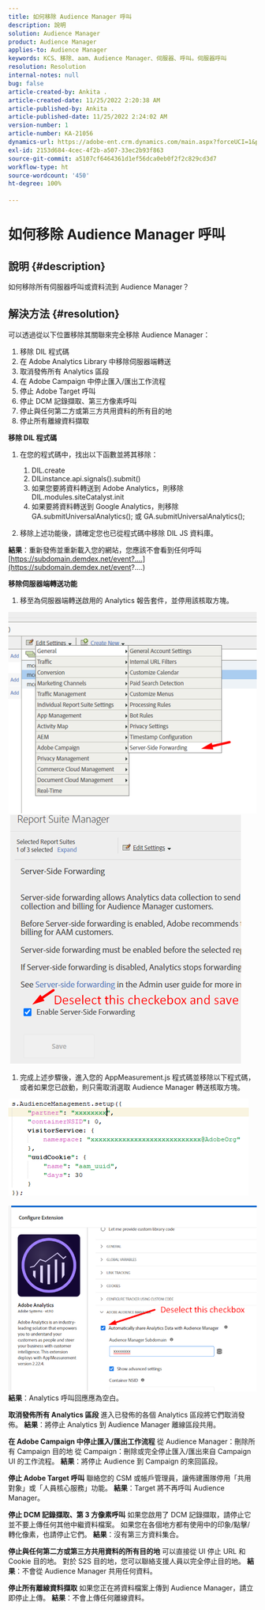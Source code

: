 ```yaml
---
title: 如何移除 Audience Manager 呼叫
description: 說明
solution: Audience Manager
product: Audience Manager
applies-to: Audience Manager
keywords: KCS、移除、aam、Audience Manager、伺服器、呼叫。伺服器呼叫
resolution: Resolution
internal-notes: null
bug: false
article-created-by: Ankita .
article-created-date: 11/25/2022 2:20:38 AM
article-published-by: Ankita .
article-published-date: 11/25/2022 2:24:02 AM
version-number: 1
article-number: KA-21056
dynamics-url: https://adobe-ent.crm.dynamics.com/main.aspx?forceUCI=1&pagetype=entityrecord&etn=knowledgearticle&id=a6cfc2bc-676c-ed11-9562-6045bd006239
exl-id: 2153d684-4cec-4f2b-a507-33ec2b93f863
source-git-commit: a5107cf6464361d1ef56dca0eb0f2f2c829cd3d7
workflow-type: ht
source-wordcount: '450'
ht-degree: 100%

---
```


# 如何移除 Audience Manager 呼叫

## 說明 {#description}

如何移除所有伺服器呼叫或資料流到 Audience Manager？

## 解決方法 {#resolution}


可以透過從以下位置移除其關聯來完全移除 Audience Manager：

1. 移除 DIL 程式碼
2. 在 Adobe Analytics Library 中移除伺服器端轉送
3. 取消發佈所有 Analytics 區段
4. 在 Adobe Campaign 中停止匯入/匯出工作流程
5. 停止 Adobe Target 呼叫
6. 停止 DCM 記錄擷取、第三方像素呼叫
7. 停止與任何第二方或第三方共用資料的所有目的地
8. 停止所有離線資料擷取


<b>移除 DIL 程式碼</b>

1. 在您的程式碼中，找出以下函數並將其移除：

   1. DIL.create
   2. DILinstance.api.signals().submit()
   3. 如果您要將資料轉送到 Adobe Analytics，則移除 DIL.modules.siteCatalyst.init
   4. 如果要將資料轉送到 Google Analytics，則移除 GA.submitUniversalAnalytics(); 或 GA.submitUniversalAnalytics();
2. 移除上述功能後，請確定您也已從程式碼中移除 DIL JS 資料庫。


<b>結果</b>：重新發佈並重新載入您的網站，您應該不會看到任何呼叫 [https://subdomain.demdex.net/event?....](https://subdomain.demdex.net/event?....)

<b>移除伺服器端轉送功能</b>

1. 移至為伺服器端轉送啟用的 Analytics 報告套件，並停用該核取方塊。


![](assets/8a6b5fd5-676c-ed11-9562-6045bd006239.png) ![](assets/8d6b5fd5-676c-ed11-9562-6045bd006239.png)

1. 完成上述步驟後，進入您的 AppMeasurement.js 程式碼並移除以下程式碼，或者如果您已啟動，則只需取消選取 Audience Manager 轉送核取方塊。


![](assets/8c6b5fd5-676c-ed11-9562-6045bd006239.png)             ![](assets/8b6b5fd5-676c-ed11-9562-6045bd006239.png)
<b>結果</b>：Analytics 呼叫回應應為空白。

<b>取消發佈所有 Analytics 區段</b>
進入已發佈的各個 Analytics 區段將它們取消發佈。
<b>結果</b>：將停止 Analytics 到 Audience Manager 離線區段共用。

<b>在 Adobe Campaign 中停止匯入/匯出工作流程</b>
從 Audience Manager：刪除所有 Campaign 目的地
從 Campaign：刪除或完全停止匯入/匯出來自 Campaign UI 的工作流程。
<b>結果</b>：將停止 Audience 到 Campaign 的來回區段。

<b>停止 Adobe Target 呼叫</b>
聯絡您的 CSM 或帳戶管理員，讓佈建團隊停用「共用對象」或「人員核心服務」功能。
<b>結果</b>：Target 將不再呼叫 Audience Manager。

<b>停止 DCM 記錄擷取、第 3 方像素呼叫</b>
如果您啟用了 DCM 記錄擷取，請停止它並不要上傳任何其他中繼資料檔案。
如果您在各個地方都有使用中的印象/點擊/轉化像素，也請停止它們。
<b>結果</b>：沒有第三方資料集合。

<b>停止與任何第二方或第三方共用資料的所有目的地</b>
可以直接從 UI 停止 URL 和 Cookie 目的地。
對於 S2S 目的地，您可以聯絡支援人員以完全停止目的地。
<b>結果</b>：不會從 Audience Manager 共用任何資料。

<b>停止所有離線資料擷取</b>
如果您正在將資料檔案上傳到 Audience Manager，請立即停止上傳。
<b>結果</b>：不會上傳任何離線資料。
